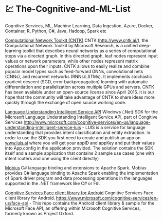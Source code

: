 # :chart: The-Cognitive-and-ML-List

Cognitive Services, ML, Machine Learning, Data Ingestion, Azure, Docker, Container, R, Python, C#, Java, Hadoop, Spark etc

[Computational Network Toolkit (CNTK)](https://github.com/Microsoft/CNTK) CNTK (http://www.cntk.ai/), the Computational Network Toolkit by Microsoft Research, is a unified deep-learning toolkit that describes neural networks as a series of computational steps via a directed graph. In this directed graph, leaf nodes represent input values or network parameters, while other nodes represent matrix operations upon their inputs. CNTK allows to easily realize and combine popular model types such as feed-forward DNNs, convolutional nets (CNNs), and recurrent networks (RNNs/LSTMs). It implements stochastic gradient descent (SGD, error backpropagation) learning with automatic differentiation and parallelization across multiple GPUs and servers. CNTK has been available under an open-source license since April 2015. It is our hope that the community will take advantage of CNTK to share ideas more quickly through the exchange of open source working code.

[Language Understanding Intelligent Service API](https://github.com/Microsoft/Cognitive-LUIS-Windows) Windows (.Net) SDK for the Microsoft Language Understanding Intelligent Service API, part of Congitive Services http://www.microsoft.com/cognitive-services/en-us/language-understanding-intelligent-service-luis - LUIS is a service for language understanding that provides intent classification and entity extraction. In order to use the SDK you first need to create and publish an app on www.luis.ai where you will get your appID and appKey and put their values into App.config in the application provided. The solution contains the SDK itself and a sample application that contains 2 sample use cases (one with intent routers and one using the client directly)

[Mobius](https://github.com/Microsoft/Mobius) C# language binding and extensions to Apache Spark. Mobius provides C# language binding to Apache Spark enabling the implementation of Spark driver program and data processing operations in the languages supported in the .NET framework like C# or F#.

[Cognitive Services Face client library for Android](https://github.com/Microsoft/Cognitive-Face-Android) Cognitive Services Face client library for Android. https://www.microsoft.com/cognitive-services/en-us/face-api - This repo contains the Android client library & sample for the Microsoft Face API, an offering within Microsoft Cognitive Services, formerly known as Project Oxford.




